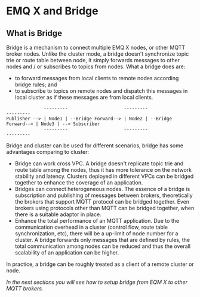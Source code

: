 # EMQ X and Bridge

## What is Bridge
Bridge is a mechanism to connect multiple EMQ X nodes, or other MQTT broker nodes. Unlike the cluster mode, a bridge doesn't synchronize topic trie or route table between node, it simply forwards messages to other nodes and / or subscribes to topics from nodes. What a bridge does are:
- to forward messages from local clients to remote nodes according bridge rules; and
- to subscribe to topics on remote nodes and dispatch this messages  in local cluster as if these messages are from local clients.

```
              ---------                     ---------                     ---------
Publisher --> | Node1 | --Bridge Forward--> | Node2 | --Bridge Forward--> | Node3 | --> Subscriber
              ---------                     ---------                     ---------
```
Bridge and cluster can be used for different scenarios, bridge has some advantages comparing to cluster:
- Bridge can work cross VPC. A bridge doesn't replicate topic trie and route table among the nodes, thus it has more tolerance on the network stability and latency. Clusters deployed in different VPCs can be bridged together to enhance the coverage of an application.
- Bridges can connect heterogeneous nodes. The essence of a bridge is subscription and publishing of messages between brokers, theoretically the brokers that support MQTT protocol can be bridged together. Even brokers using protocols other than MQTT can be bridged together, when there is a suitable adaptor in place.  
- Enhance the total performance of an MQTT application. Due to the communication overhead in a cluster (control flow, route table synchronization, etc), there will be a up-limit of node number for a cluster. A bridge forwards only messages that are defined by rules, the total communication among nodes can be reduced and thus the overall scalability of an application can be higher.

In practice, a bridge can be roughly treated as a client of a remote cluster or node.

_In the next sections you will see how to setup bridge from EQM X to other MQTT brokers._
